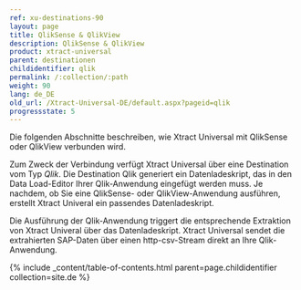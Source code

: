 ```yaml
---
ref: xu-destinations-90
layout: page
title: QlikSense & QlikView
description: QlikSense & QlikView
product: xtract-universal
parent: destinationen
childidentifier: qlik
permalink: /:collection/:path
weight: 90
lang: de_DE
old_url: /Xtract-Universal-DE/default.aspx?pageid=qlik
progressstate: 5
---
```


Die folgenden Abschnitte beschreiben, wie Xtract Universal mit QlikSense oder QlikView verbunden wird.

Zum Zweck der Verbindung verfügt Xtract Universal über eine Destination vom Typ *Qlik*. Die Destination Qlik generiert ein Datenladeskript, das in den Data Load-Editor Ihrer Qlik-Anwendung eingefügt werden muss. Je nachdem, ob Sie eine QlikSense- oder QlikView-Anwendung ausführen, erstellt Xtract Univeral ein passendes Datenladeskript.

Die Ausführung der Qlik-Anwendung triggert die entsprechende Extraktion von Xtract Univeral über das Datenladeskript. Xtract Universal sendet die extrahierten SAP-Daten über einen http-csv-Stream direkt an Ihre Qlik-Anwendung.


{% include _content/table-of-contents.html parent=page.childidentifier collection=site.de %}